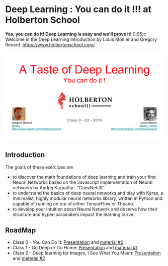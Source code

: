 # Deep Learning : You can do it !!! at Holberton School

__**Yes, you can do it! Deep Learning is easy and we'll prove it!**__
0;95;c
Welcome in the Deep Learning Introduction by Louis Monier and Gregory Renard.
https://www.holbertonschool.com/

![Alt text](screen1.png "Deep Learning Class 0 : You Can Do It !!!")

## Introduction

The goals of these exercices are
- to discover the math foundations of deep learning and train your first Neural Networks based on the Javascript
implementation of Neural networks by Andrej Karpathy : "ConvNetJS".
- to understand the basics of deep neural networks and play with Keras, a minimalist, highly modular neural networks
library, written in Python and capable of running on top of either TensorFlow or Theano.
- to develop your intuition about Neural Network and observe how their structure and hyper-paramaters impact the learning curve.

## RoadMap

- Class 0 - You Can Do It: [Presentation](http://www.slideshare.net/holbertonschool/deep-learning-class-0-by-louis-monier-gregory-renard) and [material #0](https://github.com/holbertonschool/deep-learning/tree/master/Class%20%230)
- Class 1 - Go Deep or Go Home: [Presentation](http://www.slideshare.net/holbertonschool/deep-learning-keynote-1-by-louis-monier) and [material #1](https://github.com/holbertonschool/deep-learning/tree/master/Class%20%231)
- Class 2 - Deep learning for Images, I See What You Mean: [Presentation](http://www.slideshare.net/holbertonschool/deep-learning-class-2-by-louis-monier) and [material #2](https://github.com/holbertonschool/deep-learning/tree/master/Class%20%232)